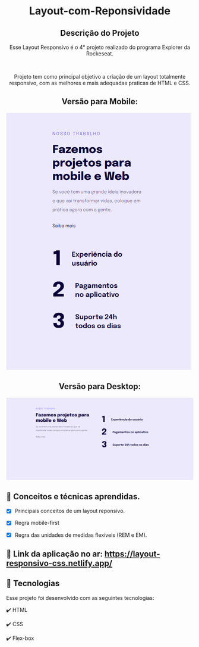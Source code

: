 <h1 align="center">
  Layout-com-Reponsividade
</h1>

<h2 align="center" >Descrição do Projeto</h2>
<p align="center">
  Esse Layout Responsivo é o 4° projeto realizado do programa Explorer da Rockeseat.
</p>
</br>

<div align="center">
   <p>
     Projeto tem como principal objetivo a criação de um layout totalmente responsivo, com as melhores e mais adequadas praticas de HTML e CSS.
  </p>

</div>

   <h2 align="center">
     Versão para Mobile:
  </h2>
   
  <img src="images/Mobile-Reponsivel.png" alt="logo"/>

   <h2 align="center">
     Versão para Desktop:
  </h2>
   
  <img src="images/Desktop-Responsivel.png" alt="logo"/>
    
  </br>
  
  ## 📖 Conceitos e técnicas aprendidas.

- [x] Principais conceitos de um layout reponsivo.
- [x] Regra mobile-first
- [x] Regra das unidades de medidas flexíveis (REM e EM).

  
## 🔗 Link da aplicação no ar: https://layout-responsivo-css.netlify.app/
  
## :rocket: Tecnologias

Esse projeto foi desenvolvido com as seguintes tecnologias:

✔️ HTML

✔️ CSS

✔️ Flex-box
